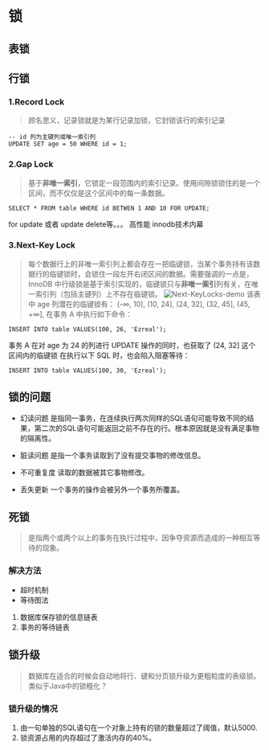 # 锁
## 表锁
## 行锁
### 1.Record Lock
>顾名思义，记录锁就是为某行记录加锁，它封锁该行的索引记录
```
-- id 列为主键列或唯一索引列
UPDATE SET age = 50 WHERE id = 1;
```
### 2.Gap Lock
>基于**非唯一索引**，它锁定一段范围内的索引记录。使用间隙锁锁住的是一个区间，而不仅仅是这个区间中的每一条数据。
```
SELECT * FROM table WHERE id BETWEN 1 AND 10 FOR UPDATE;
```
for update 或者 update delete等。。。
高性能
innodb技术内幕
### 3.Next-Key Lock
> 每个数据行上的非唯一索引列上都会存在一把临键锁，当某个事务持有该数据行的临键锁时，会锁住一段左开右闭区间的数据。需要强调的一点是，InnoDB 中行级锁是基于索引实现的，临键锁只与**非唯一索引**列有关，在唯一索引列（包括主键列）上不存在临键锁。
![Next-KeyLocks-demo](../../img/Next-KeyLocks-demo.png)
该表中 age 列潜在的临键锁有：
(-∞, 10],
(10, 24],
(24, 32],
(32, 45],
(45, +∞],
在事务 A 中执行如下命令：
```
INSERT INTO table VALUES(100, 26, 'Ezreal');
```
事务 A 在对 age 为 24 的列进行 UPDATE 操作的同时，也获取了 (24, 32] 这个区间内的临键锁
在执行以下 SQL 时，也会陷入阻塞等待：
```
INSERT INTO table VALUES(100, 30, 'Ezreal');
```

## 锁的问题

- 幻读问题
是指同一事务，在连续执行两次同样的SQL语句可能导致不同的结果，第二次的SQL语句可能返回之前不存在的行。根本原因就是没有满足事物的隔离性。

- 脏读问题
是指一个事务读取到了没有提交事物的修改信息。

- 不可重复度
读取的数据被其它事物修改。

- 丢失更新
一个事务的操作会被另外一个事务所覆盖。

## 死锁
>是指两个或两个以上的事务在执行过程中，因争夺资源而造成的一种相互等待的现象。

### 解决方法
- 超时机制
- 等待图法
1. 数据库保存锁的信息链表
2. 事务的等待链表

## 锁升级
>数据库在适合的时候会自动地将行、键和分页锁升级为更粗粒度的表级锁。类似于Java中的锁粗化？

### 锁升级的情况
1. 由一句单独的SQL语句在一个对象上持有的锁的数量超过了阈值，默认5000.
2. 锁资源占用的内存超过了激活内存的40%。

